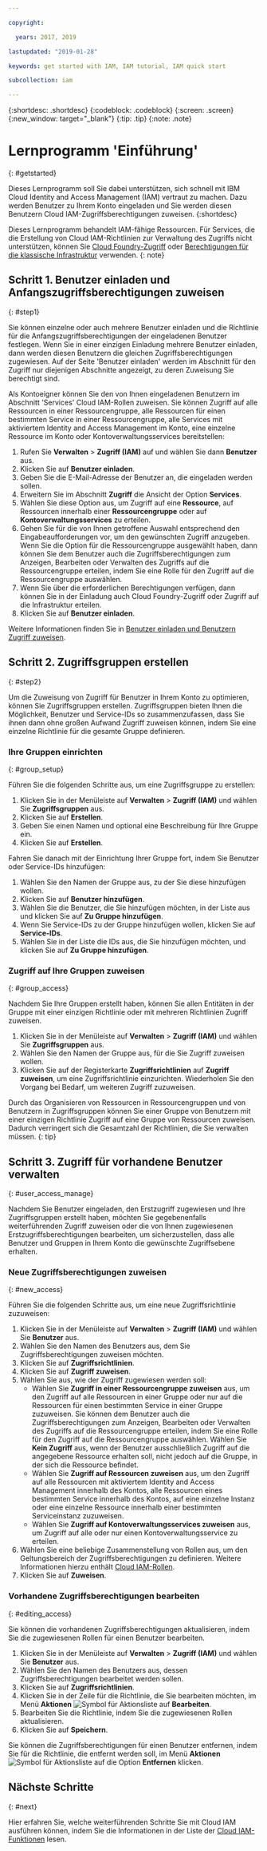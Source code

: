 ```yaml
---

copyright:

  years: 2017, 2019

lastupdated: "2019-01-28"

keywords: get started with IAM, IAM tutorial, IAM quick start

subcollection: iam

---
```


{:shortdesc: .shortdesc}
{:codeblock: .codeblock}
{:screen: .screen}
{:new_window: target="_blank"}
{:tip: .tip}
{:note: .note}

# Lernprogramm 'Einführung'
{: #getstarted}

Dieses Lernprogramm soll Sie dabei unterstützen, sich schnell mit IBM Cloud Identity and Access Management (IAM) vertraut zu machen. Dazu werden Benutzer zu Ihrem Konto eingeladen und Sie werden diesen Benutzern Cloud IAM-Zugriffsberechtigungen zuweisen.
{:shortdesc}

Dieses Lernprogramm behandelt IAM-fähige Ressourcen. Für Services, die die Erstellung von Cloud IAM-Richtlinien zur Verwaltung des Zugriffs nicht unterstützen, können Sie [Cloud Foundry-Zugriff](/docs/iam?topic=iam-cfaccess#cfaccess) oder [Berechtigungen für die klassische Infrastruktur](/docs/iam?topic=iam-infrapermission#infrapermission) verwenden.
{: note}


## Schritt 1. Benutzer einladen und Anfangszugriffsberechtigungen zuweisen
{: #step1}

Sie können einzelne oder auch mehrere Benutzer einladen und die Richtlinie für die Anfangszugriffsberechtigungen der eingeladenen Benutzer festlegen. Wenn Sie in einer einzigen Einladung mehrere Benutzer einladen, dann werden diesen Benutzern die gleichen Zugriffsberechtigungen zugewiesen. Auf der Seite 'Benutzer einladen' werden im Abschnitt für den Zugriff nur diejenigen Abschnitte angezeigt, zu deren Zuweisung Sie berechtigt sind.

Als Kontoeigner können Sie den von Ihnen eingeladenen Benutzern im Abschnitt 'Services' Cloud IAM-Rollen zuweisen. Sie können Zugriff auf alle Ressourcen in einer Ressourcengruppe, alle Ressourcen für einen bestimmten Service in einer Ressourcengruppe, alle Services mit aktiviertem Identity and Access Management im Konto, eine einzelne Ressource im Konto oder Kontoverwaltungsservices bereitstellen:

1. Rufen Sie **Verwalten** &gt; **Zugriff (IAM)** auf und wählen Sie dann **Benutzer** aus.
2. Klicken Sie auf **Benutzer einladen**.
3. Geben Sie die E-Mail-Adresse der Benutzer an, die eingeladen werden sollen.
4. Erweitern Sie im Abschnitt **Zugriff** die Ansicht der Option **Services**.
5. Wählen Sie diese Option aus, um Zugriff auf eine **Ressource**, auf Ressourcen innerhalb einer **Ressourcengruppe** oder auf **Kontoverwaltungsservices** zu erteilen.
6. Gehen Sie für die von Ihnen getroffene Auswahl entsprechend den Eingabeaufforderungen vor, um den gewünschten Zugriff anzugeben. Wenn Sie die Option für die Ressourcengruppe ausgewählt haben, dann können Sie dem Benutzer auch die Zugriffsberechtigungen zum Anzeigen, Bearbeiten oder Verwalten des Zugriffs auf die Ressourcengruppe erteilen, indem Sie eine Rolle für den Zugriff auf die Ressourcengruppe auswählen.
7. Wenn Sie über die erforderlichen Berechtigungen verfügen, dann können Sie in der Einladung auch Cloud Foundry-Zugriff oder Zugriff auf die Infrastruktur erteilen.
8. Klicken Sie auf **Benutzer einladen**.

Weitere Informationen finden Sie in [Benutzer einladen und Benutzern Zugriff zuweisen](/docs/iam?topic=iam-iamuserinv#iamuserinv).

## Schritt 2. Zugriffsgruppen erstellen
{: #step2}

Um die Zuweisung von Zugriff für Benutzer in Ihrem Konto zu optimieren, können Sie Zugriffsgruppen erstellen. Zugriffsgruppen bieten Ihnen die Möglichkeit, Benutzer und Service-IDs so zusammenzufassen, dass Sie ihnen dann ohne großen Aufwand Zugriff zuweisen können, indem Sie eine einzelne Richtlinie für die gesamte Gruppe definieren.

### Ihre Gruppen einrichten
{: #group_setup}

Führen Sie die folgenden Schritte aus, um eine Zugriffsgruppe zu erstellen:

1. Klicken Sie in der Menüleiste auf **Verwalten** &gt; **Zugriff (IAM)** und wählen Sie **Zugriffsgruppen** aus.
2. Klicken Sie auf **Erstellen**.
3. Geben Sie einen Namen und optional eine Beschreibung für Ihre Gruppe ein.
4. Klicken Sie auf **Erstellen**.

Fahren Sie danach mit der Einrichtung Ihrer Gruppe fort, indem Sie Benutzer oder Service-IDs hinzufügen:

1. Wählen Sie den Namen der Gruppe aus, zu der Sie diese hinzufügen wollen.
2. Klicken Sie auf **Benutzer hinzufügen**.
3. Wählen Sie die Benutzer, die Sie hinzufügen möchten, in der Liste aus und klicken Sie auf **Zu Gruppe hinzufügen**.
4. Wenn Sie Service-IDs zu der Gruppe hinzufügen wollen, klicken Sie auf **Service-IDs**.
5. Wählen Sie in der Liste die IDs aus, die Sie hinzufügen möchten, und klicken Sie auf **Zu Gruppe hinzufügen**.

### Zugriff auf Ihre Gruppen zuweisen
{: #group_access}

Nachdem Sie Ihre Gruppen erstellt haben, können Sie allen Entitäten in der Gruppe mit einer einzigen Richtlinie oder mit mehreren Richtlinien Zugriff zuweisen.

1. Klicken Sie in der Menüleiste auf **Verwalten** &gt; **Zugriff (IAM)** und wählen Sie **Zugriffsgruppen** aus.
2. Wählen Sie den Namen der Gruppe aus, für die Sie Zugriff zuweisen wollen.
3. Klicken Sie auf der Registerkarte **Zugriffsrichtlinien** auf **Zugriff zuweisen**, um eine Zugriffsrichtlinie einzurichten. Wiederholen Sie den Vorgang bei Bedarf, um weiteren Zugriff zuzuweisen.

Durch das Organisieren von Ressourcen in Ressourcengruppen und von Benutzern in Zugriffsgruppen können Sie einer Gruppe von Benutzern mit einer einzigen Richtlinie Zugriff auf eine Gruppe von Ressourcen zuweisen. Dadurch verringert sich die Gesamtzahl der Richtlinien, die Sie verwalten müssen.
{: tip}


## Schritt 3. Zugriff für vorhandene Benutzer verwalten
{: #user_access_manage}

Nachdem Sie Benutzer eingeladen, den Erstzugriff zugewiesen und Ihre Zugriffsgruppen erstellt haben, möchten Sie gegebenenfalls weiterführenden Zugriff zuweisen oder die von Ihnen zugewiesenen Erstzugriffsberechtigungen bearbeiten, um sicherzustellen, dass alle Benutzer und Gruppen in Ihrem Konto die gewünschte Zugriffsebene erhalten.

### Neue Zugriffsberechtigungen zuweisen
{: #new_access}

Führen Sie die folgenden Schritte aus, um eine neue Zugriffsrichtlinie zuzuweisen:

1. Klicken Sie in der Menüleiste auf **Verwalten** &gt; **Zugriff (IAM)** und wählen Sie **Benutzer** aus.
2. Wählen Sie den Namen des Benutzers aus, dem Sie Zugriffsberechtigungen zuweisen möchten.
3. Klicken Sie auf **Zugriffsrichtlinien**.
4. Klicken Sie auf **Zugriff zuweisen**.
5. Wählen Sie aus, wie der Zugriff zugewiesen werden soll:
    * Wählen Sie **Zugriff in einer Ressourcengruppe zuweisen** aus, um den Zugriff auf alle Ressourcen in einer Gruppe oder nur auf die Ressourcen für einen bestimmten Service in einer Gruppe zuzuweisen. Sie können dem Benutzer auch die Zugriffsberechtigungen zum Anzeigen, Bearbeiten oder Verwalten des Zugriffs auf die Ressourcengruppe erteilen, indem Sie eine Rolle für den Zugriff auf die Ressourcengruppe auswählen. Wählen Sie **Kein Zugriff** aus, wenn der Benutzer ausschließlich Zugriff auf die angegebene Ressource erhalten soll, nicht jedoch auf die Gruppe, in der sich die Ressource befindet.
    * Wählen Sie **Zugriff auf Ressourcen zuweisen** aus, um den Zugriff auf alle Ressourcen mit aktiviertem Identity and Access Management innerhalb des Kontos, alle Ressourcen eines bestimmten Service innerhalb des Kontos, auf eine einzelne Instanz oder eine einzelne Ressource innerhalb einer bestimmten Serviceinstanz zuzuweisen.
    * Wählen Sie **Zugriff auf Kontoverwaltungsservices zuweisen** aus, um Zugriff auf alle oder nur einen Kontoverwaltungsservice zu erteilen.
5. Wählen Sie eine beliebige Zusammenstellung von Rollen aus, um den Geltungsbereich der Zugriffsberechtigungen zu definieren. Weitere Informationen hierzu enthält [Cloud IAM-Rollen](/docs/iam?topic=iam-iamusermanrol#iamusermanrol).
6. Klicken Sie auf **Zuweisen**.


### Vorhandene Zugriffsberechtigungen bearbeiten
{: #editing_access}

Sie können die vorhandenen Zugriffsberechtigungen aktualisieren, indem Sie die zugewiesenen Rollen für einen Benutzer bearbeiten.

1. Klicken Sie in der Menüleiste auf **Verwalten** &gt; **Zugriff (IAM)** und wählen Sie **Benutzer** aus.
2. Wählen Sie den Namen des Benutzers aus, dessen Zugriffsberechtigungen bearbeitet werden sollen.
3. Klicken Sie auf **Zugriffsrichtlinien**.
4. Klicken Sie in der Zeile für die Richtlinie, die Sie bearbeiten möchten, im Menü **Aktionen** ![Symbol für Aktionsliste](../icons/action-menu-icon.svg) auf **Bearbeiten**.
4. Bearbeiten Sie die Richtlinie, indem Sie die zugewiesenen Rollen aktualisieren.
5. Klicken Sie auf **Speichern**.

Sie können die Zugriffsberechtigungen für einen Benutzer entfernen, indem Sie für die Richtlinie, die entfernt werden soll, im Menü **Aktionen** ![Symbol für Aktionsliste](../icons/action-menu-icon.svg) auf die Option **Entfernen** klicken.

## Nächste Schritte
{: #next}

Hier erfahren Sie, welche weiterführenden Schritte Sie mit Cloud IAM ausführen können, indem Sie die Informationen in der Liste der [Cloud IAM-Funktionen](/docs/iam?topic=iam-features#features) lesen.
